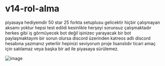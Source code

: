 # v14-rol-alma
piyasaya hediyemdir 50 star 25 forkta setuplusu gelicektir
hiçbir çalışmayan aksamı yoktur hepsi test edildi kesinlikle herşeyi sorunsuz çalışmaktadır herkes gibi iş görmüyecek bot değil işinizec yarayacak bir bot paylaşmaktayım bir sorun olursa discord üzerinden katreos adlı discord hesabına yazmanız yeterliir hepinizi seviyorum proje lisanslıdır ticari amaç için satılamaz veya başka bir ad ile piyasaya sürülemez.

![image](https://github.com/Katrejs/v14-rol-alma/assets/167353445/b802df4a-de41-4c45-9afc-7fbf1f57844b)

